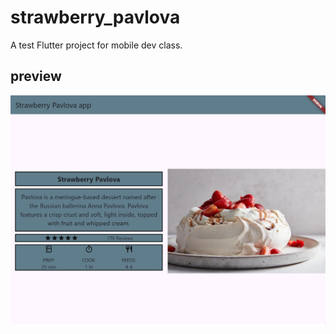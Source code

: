# strawberry_pavlova

A test Flutter project for mobile dev class.

## preview

![App preview](./preview/app_preview.png)